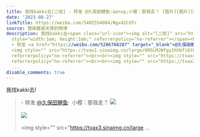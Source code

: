 ```yaml
---
title: 我找kakki去[二哈] - 转发 @久保田鲤鱼:&ensp;小樱：那我走？ [图片][图片][图片]
date: '2023-08-27'
linkTitle: https://weibo.com/5402554084/Ngx42CdTr
source: 鷲尾醬是天使的微博
description: 我找kakki去<span class="url-icon"><img alt="[二哈]" src="https://h5.sinaimg.cn/m/emoticon/icon/others/d_erha-139d0e07bd.png"
  style="width:1em; height:1em;" referrerpolicy="no-referrer"></span><br><blockquote>
  - 转发 <a href="https://weibo.com/5286768287" target="_blank">@久保田鲤鱼</a>: 小樱：那我走？
  <img style="" src="https://tvax1.sinaimg.cn/large/005LMJWfgy1hhbfi6thqlj314w0n0q9q.jpg"
  referrerpolicy="no-referrer"><br><br><img style="" src="https://tvax4.sinaimg.cn/large/005LMJWfgy1hhbfi7b7q3j314w0n0agv.jpg"
  referrerpolicy="no-referrer"><br><br><img style="" src="https://tvax3.sinaimg.cn/large
  ...
disable_comments: true
---
```

我找kakki去<span class="url-icon"><img alt="[二哈]" src="https://h5.sinaimg.cn/m/emoticon/icon/others/d_erha-139d0e07bd.png" style="width:1em; height:1em;" referrerpolicy="no-referrer"></span><br><blockquote> - 转发 <a href="https://weibo.com/5286768287" target="_blank">@久保田鲤鱼</a>: 小樱：那我走？ <img style="" src="https://tvax1.sinaimg.cn/large/005LMJWfgy1hhbfi6thqlj314w0n0q9q.jpg" referrerpolicy="no-referrer"><br><br><img style="" src="https://tvax4.sinaimg.cn/large/005LMJWfgy1hhbfi7b7q3j314w0n0agv.jpg" referrerpolicy="no-referrer"><br><br><img style="" src="https://tvax3.sinaimg.cn/large ...